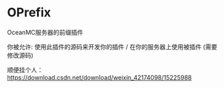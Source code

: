 # OPrefix
OceanMC服务器的前缀插件

你被允许:
  使用此插件的源码来开发你的插件 / 在你的服务器上使用被插件 (需要修改源码)
  
顺便挂个人：https://download.csdn.net/download/weixin_42174098/15225988
